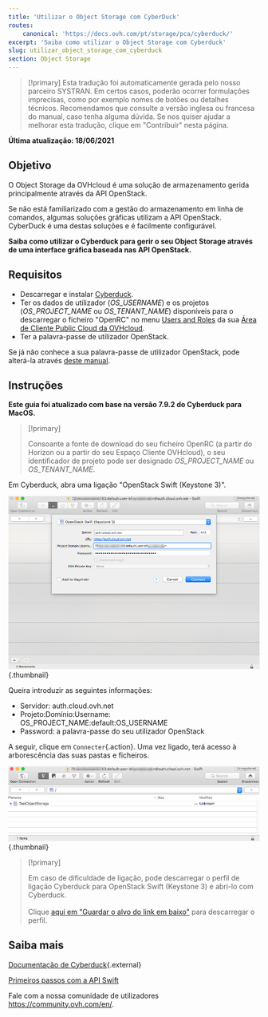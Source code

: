 ```yaml
---
title: 'Utilizar o Object Storage com CyberDuck'
routes:
    canonical: 'https://docs.ovh.com/pt/storage/pca/cyberduck/'
excerpt: 'Saiba como utilizar o Object Storage com Cyberduck'
slug: utilizar_object_storage_com_cyberduck
section: Object Storage
---
```


> [!primary]
> Esta tradução foi automaticamente gerada pelo nosso parceiro SYSTRAN. Em certos casos, poderão ocorrer formulações imprecisas, como por exemplo nomes de botões ou detalhes técnicos. Recomendamos que consulte a versão inglesa ou francesa do manual, caso tenha alguma dúvida. Se nos quiser ajudar a melhorar esta tradução, clique em "Contribuir" nesta página.
>

**Última atualização: 18/06/2021**

## Objetivo

O Object Storage da OVHcloud é uma solução de armazenamento gerida principalmente através da API OpenStack.

Se não está familiarizado com a gestão do armazenamento em linha de comandos, algumas soluções gráficas utilizam a API OpenStack. CyberDuck é uma destas soluções e é facilmente configurável.

**Saiba como utilizar o Cyberduck para gerir o seu Object Storage através de uma interface gráfica baseada nas API OpenStack.**

## Requisitos

- Descarregar e instalar [Cyberduck](https://cyberduck.io/).
- Ter os dados de utilizador (*OS_USERNAME*) e os projetos (*OS_PROJECT_NAME* ou *OS_TENANT_NAME*) disponíveis para o descarregar o ficheiro "OpenRC" no menu [Users and Roles](https://docs.ovh.com/pt/public-cloud/carregar-as-variaveis-de-ambiente-openstack/#etapa-1-recuperar-as-variaveis) da sua [Área de Cliente Public Cloud da OVHcloud](https://www.ovh.com/auth/?action=gotomanager&from=https://www.ovh.pt/&ovhSubsidiary=pt).
- Ter a palavra-passe de utilizador OpenStack.

Se já não conhece a sua palavra-passe de utilizador OpenStack, pode alterá-la através [deste manual](https://docs.ovh.com/pt/public-cloud/alteracao-da-palavra-passe-de-um-utilizador-openstack/).

## Instruções

**Este guia foi atualizado com base na versão 7.9.2 do Cyberduck para MacOS.**

> [!primary]
>
> Consoante a fonte de download do seu ficheiro OpenRC (a partir do Horizon ou a partir do seu Espaço Cliente OVHcloud), o seu identificador de projeto pode ser designado *OS_PROJECT_NAME* ou *OS_TENANT_NAME*.
>

Em Cyberduck, abra uma ligação "OpenStack Swift (Keystone 3)".

![pca-cyberduck](images/login.png){.thumbnail}

Queira introduzir as seguintes informações:

- Servidor: auth.cloud.ovh.net
- Projeto:Domínio:Username: OS_PROJECT_NAME:default:OS_USERNAME
- Password: a palavra-passe do seu utilizador OpenStack

A seguir, clique em `Connecter`{.action}. Uma vez ligado, terá acesso à arborescência das suas pastas e ficheiros.

![pca-cyberduck](images/successful-login.png){.thumbnail}

> [!primary]
>
> Em caso de dificuldade de ligação, pode descarregar o perfil de ligação Cyberduck para OpenStack Swift (Keystone 3) e abri-lo com Cyberduck.
> <br><br>Clique <a href="https://trac.cyberduck.io/browser/shelves/02.2020/profiles/default/Openstack%20Swift%20(Keystone%203).cyberduckprofile?rev=48724&order=name" download>aqui em "Guardar o alvo do link em baixo"</a> para descarregar o perfil.
>

## Saiba mais

[Documentação de Cyberduck](https://trac.cyberduck.io/wiki/help/en){.external}

[Primeiros passos com a API Swift](https://docs.ovh.com/pt/public-cloud/os_primeiros_passos_com_a_api_swift/)

Fale com a nossa comunidade de utilizadores <https://community.ovh.com/en/>.
